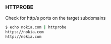 ### HTTPROBE
Check for http/s ports on the target subdomains


```bash
$ echo nokia.com | httprobe
https://nokia.com
http://nokia.com
```
